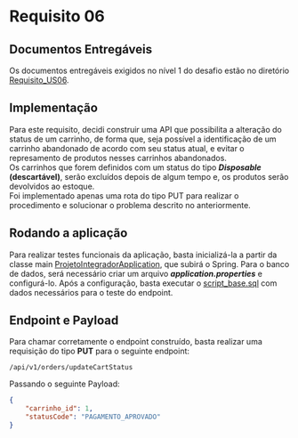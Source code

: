 # Requisito 06

## Documentos Entregáveis

Os documentos entregáveis exigidos no nível 1 do desafio estão no diretório [Requisito_US06](Requisito_US06).

## Implementação

Para este requisito, decidi construir uma API que possibilita a alteração do status de um carrinho, de forma que, 
seja possível a identificação de um carrinho abandonado de acordo com seu status atual, e evitar o represamento 
de produtos nesses carrinhos abandonados. <br>
Os carrinhos que forem definidos com um status do tipo <b><i>Disposable</i> (descartável)</b>, serão excluídos depois de algum tempo e, os produtos serão devolvidos ao estoque.<br>
Foi implementado apenas uma rota do tipo PUT para realizar o procedimento e solucionar o problema descrito no anteriormente.


## Rodando a aplicação

Para realizar testes funcionais da aplicação, basta inicializá-la a partir da classe main
[ProjetoIntegradorApplication](src/main/java/br/com/meliw4/projetointegrador/ProjetoIntegradorApplication.java), que
subirá o Spring. Para o banco de dados, será necessário criar um arquivo <b><i>application.properties</i></b> e configurá-lo. Após a configuração, basta executar o [script_base.sql](src/main/resources/script_base.sql) com dados necessários para o teste do endpoint.


## Endpoint e Payload

Para chamar corretamente o endpoint construído, basta realizar uma requisição do tipo <b>PUT</b> para o seguinte endpoint:
```
/api/v1/orders/updateCartStatus
```

Passando o seguinte Payload:
```JSON
{
    "carrinho_id": 1,
    "statusCode": "PAGAMENTO_APROVADO"
}
```
